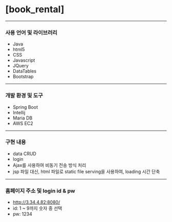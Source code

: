 # [book_rental]
---
### 사용 언어 및 라이브러리
* Java
* html5
* CSS
* Javascript
* JQuery
* DataTables
* Bootstrap
---

### 개발 환경 및 도구
* Spring Boot
* Intellij
* Maria DB
* AWS EC2
---

### 구현 내용
* data CRUD
* login
* Ajax를 사용하여 비동기 전송 방식 처리
* jsp 파일 대신, html 파일로 static file serving을 사용하여, loading 시간 단축
--- 

### 홈페이지 주소 및 login id & pw
* http://3.34.4.82:8080/
* id: 1 ~ 9까지 숫자 중 선택 
* pw: 1234 
